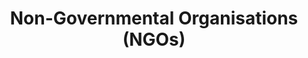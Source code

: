 ---
title: Non-Governmental Organisations (NGOs)
layout: page
permalink: /ngos/
grid: true
main: |-
    CPC is established by law to protect citizens in the market place. Essentially, our role is to prevent abuse, exploitation and any form of mistreatment or disregard with respect to consumers. Where something has gone wrong and a consumer(s) is/are aggrieved, we exercise the tools provided by laws and regulations to ensure remedies for consumers.

    A critical mandate of the Council includes collaboration with industry, trade and professional associations and other relevant stakeholders, particularly civil society. The reason and purpose for this collaboration is that; in addition to being an effective mechanism for educating consumers about their rights, it also provides vital channels for periodic and relevant information about emerging issues consumers need to be aware of. As such, and in furtherance of this partnership, the Council maintains a register of Non-profit Consumer Protection Associations (CPAs) that are recognized for their consumer protection work.

    We are happy that you’re interested in partnering with us and welcome the opportunity to jointly and mutually engage for the protection of consumers. This Guide is useful in assisting prospective CPC registered CPAs with the registration process.

    Babatunde Irukera
    <br />
    Director General
    <br />
    CPC
---